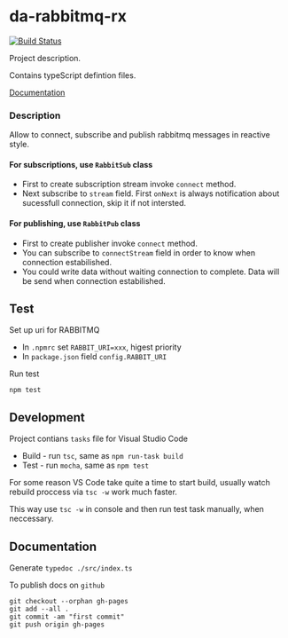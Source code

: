 # da-rabbitmq-rx

[![Build Status](https://travis-ci.org/data-avail/da-rabbitmq-rx.svg?branch=master)](https://travis-ci.org/data-avail/da-rabbitmq-rx)

Project description.

Contains typeScript defintion files. 

[Documentation](https://data-avail.github.io/da-rabbitmq-rx)

### Description

Allow to connect, subscribe and publish rabbitmq messages in reactive style.

#### For subscriptions, use `RabbitSub` class

+ First to create subscription stream invoke `connect` method.
+ Next subscribe to `stream` field. First `onNext` is always 
notification about sucessfull connection, skip it if not intersted.

#### For publishing, use `RabbitPub` class
+ First to create publisher invoke `connect` method.
+ You can subscribe to `connectStream` field in order to know when
connection estabilished.
+ You could write data without waiting connection to complete.
Data will be send when connection estabilished.

## Test

Set up uri for RABBITMQ 

+ In `.npmrc` set `RABBIT_URI=xxx`, higest priority
+ In `package.json` field `config.RABBIT_URI`

Run test
 
`npm test`

## Development

Project contians `tasks` file for Visual Studio Code

+ Build - run `tsc`, same as `npm run-task build`
+ Test - run `mocha`, same as `npm test`

For some reason VS Code take quite a time to start build,
usually watch rebuild proccess via `tsc -w` work much faster.

This way use `tsc -w` in console and then run test task manually,
when neccessary.   

## Documentation 

Generate `typedoc ./src/index.ts`

To publish docs  on `github`
```
git checkout --orphan gh-pages
git add --all .
git commit -am "first commit"
git push origin gh-pages
``` 

